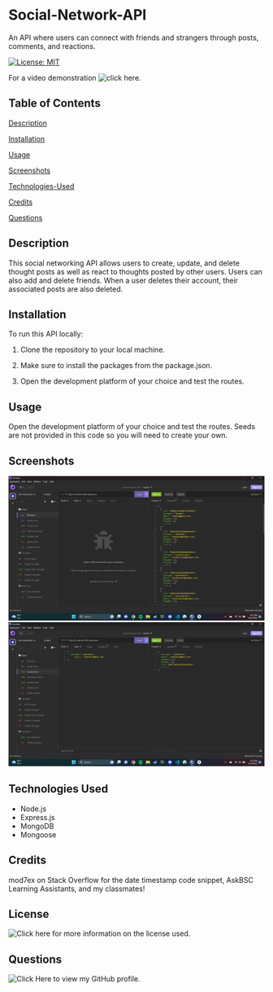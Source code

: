 # Social-Network-API
An API where users can connect with friends and strangers through posts, comments, and reactions.

[![License: MIT](https://img.shields.io/badge/License-MIT-yellow.svg)](https://opensource.org/licenses/MIT)

For a video demonstration ![click here](#).

## Table of Contents

[Description](#description)

[Installation](#Installation)

[Usage](#Usage)

[Screenshots](#screenshots)

[Technologies-Used](#technologies-used)

[Credits](#credits)

[Questions](#questions)

## Description

This social networking API allows users to create, update, and delete thought posts as well as react to thoughts posted by other users. Users can also add and delete friends. When a user deletes their account, their associated posts are also deleted.


## Installation

To run this API locally:

1. Clone the repository to your local machine.

2. Make sure to install the packages from the package.json.

3. Open the development platform of your choice and test the routes.


## Usage

Open the development platform of your choice and test the routes. Seeds are not provided in this code so you will need to create your own.

## Screenshots

![Screenshot](./assets/images/social-screenshot-01.png)
![Screenshot](./assets/images/social-screenshot-02.png)

## Technologies Used

* Node.js
* Express.js
* MongoDB
* Mongoose



## Credits

mod7ex on Stack Overflow for the date timestamp code snippet, AskBSC Learning Assistants, and my classmates!

## License

![Click here](https://opensource.org/licenses/MIT) for more information on the license used.

## Questions

![Click Here](https://github.com/emilymclean94) to view my GitHub profile.